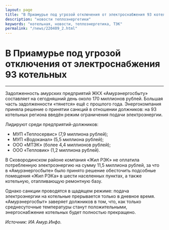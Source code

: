 ```yaml
---
layout: page
title: "В Приамурье под угрозой отключения от электроснабжения 93 котельных"
description: "новости теплоэнергетики"
keywords: "котельная, новости, теплоэнергетика, ТЭК"
permalink: "/news/220409_2.html"
---
```






# В Приамурье под угрозой отключения от электроснабжения 93 котельных

****

Задолженность амурских предприятий ЖКХ «Амурэнергосбыту» составляет на сегодняшний день около 170 миллионов рублей. Большая часть задолженности «тянется» ещё с прошлого года. Энергокомпания приняла решение о принятии санкций в отношении должников: на 93 котельных региона введён режим ограничения подачи электроэнергии.

Лидируют среди предприятий-должников:  


  * МУП «Теплосервис» (7,9 миллиона рублей);
  * МУП «Водоканал» (5,5 миллиона рублей);
  * ООО «МТЭК» (более 4,4 миллионов рублей);
  * ООО «Тепловик» (1,2 миллиона рублей).

В Сковородинском районе компания «Жил РЭК» не оплатила потребленную электроэнергию на сумму 11,5 миллиона рублей, за что в «Амурэнергосбыте» было принято решение обесточить подсобные помещения «Жил РЭКа» в шести населенных пунктах, а также котельную, отапливающую ремонтную базу.

Однако санкции проводятся в щадящем режиме: подача электроэнергии на котельные прерывается только в дневное время. «Амурэнергосбыт» заверяет должников в том, что, как только среднесуточные температуры станут положительными, энергоснабжение котельных будет полностью прекращено.

_Источник: ИА Амур.Инфо._


</td>  
<td>


